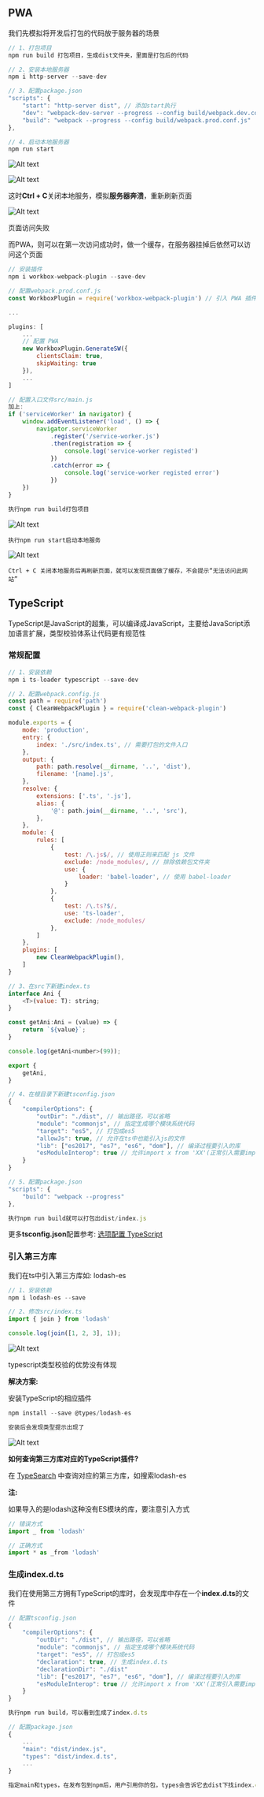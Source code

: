 ## PWA

我们先模拟将开发后打包的代码放于服务器的场景

```js
// 1、打包项目
npm run build 打包项目，生成dist文件夹，里面是打包后的代码

// 2、安装本地服务器
npm i http-server --save-dev

// 3、配置package.json
"scripts": {
    "start": "http-server dist", // 添加start执行
    "dev": "webpack-dev-server --progress --config build/webpack.dev.conf.js",
    "build": "webpack --progress --config build/webpack.prod.conf.js"
},

// 4、启动本地服务器
npm run start
```
    
![Alt text](./imgs/13-01.png)

![Alt text](./imgs/13-02.png)

这时**Ctrl + C**关闭本地服务，模拟**服务器奔溃**，重新刷新页面

![Alt text](./imgs/13-03.png)

页面访问失败

而PWA，则可以在第一次访问成功时，做一个缓存，在服务器挂掉后依然可以访问这个页面

```js
// 安装插件
npm i workbox-webpack-plugin --save-dev

// 配置webpack.prod.conf.js
const WorkboxPlugin = require('workbox-webpack-plugin') // 引入 PWA 插件

...

plugins: [
    ...
    // 配置 PWA
    new WorkboxPlugin.GenerateSW({
        clientsClaim: true,
        skipWaiting: true
    }),
    ...
]

// 配置入口文件src/main.js
加上:
if ('serviceWorker' in navigator) {
    window.addEventListener('load', () => {
        navigator.serviceWorker
            .register('/service-worker.js')
            .then(registration => {
                console.log('service-worker registed')
            })
            .catch(error => {
                console.log('service-worker registed error')
            })
    })
}

执行npm run build打包项目
```

![Alt text](./imgs/13-04.png)

```text
执行npm run start启动本地服务
```

![Alt text](./imgs/13-05.png)

```text
Ctrl + C 关闭本地服务后再刷新页面，就可以发现页面做了缓存，不会提示“无法访问此网站”
```
    
## TypeScript

TypeScript是JavaScript的超集，可以编译成JavaScript，主要给JavaScript添加语言扩展，类型校验体系让代码更有规范性

### 常规配置
    
```js
// 1、安装依赖
npm i ts-loader typescript --save-dev

// 2、配置webpack.config.js
const path = require('path')
const { CleanWebpackPlugin } = require('clean-webpack-plugin')

module.exports = {
    mode: 'production',
    entry: {
        index: './src/index.ts', // 需要打包的文件入口
    },
    output: {
        path: path.resolve(__dirname, '..', 'dist'),
        filename: '[name].js',
    },
    resolve: {
        extensions: ['.ts', '.js'],
        alias: {
            '@': path.join(__dirname, '..', 'src'),
        },
    },
    module: {
        rules: [
            {
                test: /\.js$/, // 使用正则来匹配 js 文件
                exclude: /node_modules/, // 排除依赖包文件夹
                use: {
                    loader: 'babel-loader', // 使用 babel-loader
                }
            },
            {
                test: /\.ts?$/,
                use: 'ts-loader',
                exclude: /node_modules/
            },
        ]
    },
    plugins: [
        new CleanWebpackPlugin(),
    ]
}

// 3、在src下新建index.ts
interface Ani {
    <T>(value: T): string;
}

const getAni:Ani = (value) => {
    return `${value}`;
}

console.log(getAni<number>(99));

export {
    getAni,
}

// 4、在根目录下新建tsconfig.json
{
    "compilerOptions": {
        "outDir": "./dist", // 输出路径，可以省略
        "module": "commonjs", // 指定生成哪个模块系统代码
        "target": "es5", // 打包成es5
        "allowJs": true, // 允许在ts中也能引入js的文件
        "lib": ["es2017", "es7", "es6", "dom"], // 编译过程要引入的库
        "esModuleInterop": true // 允许import x from 'XX'(正常引入需要import * as x from 'XX')
    }
}

// 5、配置package.json
"scripts": {
    "build": "webpack --progress"
},

执行npm run build就可以打包出dist/index.js
```
    
更多**tsconfig.json**配置参考: [选项配置 TypeScript](https://www.tslang.cn/docs/handbook/compiler-options.html)

### 引入第三方库

我们在ts中引入第三方库如: lodash-es

```js
// 1、安装依赖
npm i lodash-es --save

// 2、修改src/index.ts
import { join } from 'lodash'

console.log(join([1, 2, 3], 1));
```
    
![Alt text](./imgs/13-06.png)

typescript类型校验的优势没有体现

**解决方案:**

安装TypeScript的相应插件

```js
npm install --save @types/lodash-es

安装后会发现类型提示出现了
```
    
![Alt text](./imgs/13-07.png)

**如何查询第三方库对应的TypeScript插件?**

在 [TypeSearch](https://microsoft.github.io/TypeSearch/) 中查询对应的第三方库，如搜索lodash-es

**注:**

如果导入的是lodash这种没有ES模块的库，要注意引入方式

```js
// 错误方式
import _ from 'lodash'

// 正确方式
import * as _from 'lodash'
```

### 生成index.d.ts
    
我们在使用第三方拥有TypeScript的库时，会发现库中存在一个**index.d.ts**的文件

```js
// 配置tsconfig.json
{
    "compilerOptions": {
        "outDir": "./dist", // 输出路径，可以省略
        "module": "commonjs", // 指定生成哪个模块系统代码
        "target": "es5", // 打包成es5
        "declaration": true, // 生成index.d.ts
        "declarationDir": "./dist"
        "lib": ["es2017", "es7", "es6", "dom"], // 编译过程要引入的库
        "esModuleInterop": true // 允许import x from 'XX'(正常引入需要import * as x from 'XX')
    }
}

执行npm run build，可以看到生成了index.d.ts

// 配置package.json
{
    ...
    "main": "dist/index.js",
    "types": "dist/index.d.ts",
    ...
}

指定main和types，在发布包到npm后，用户引用你的包，types会告诉它去dist下找index.d.ts找类型定义文件
```

    